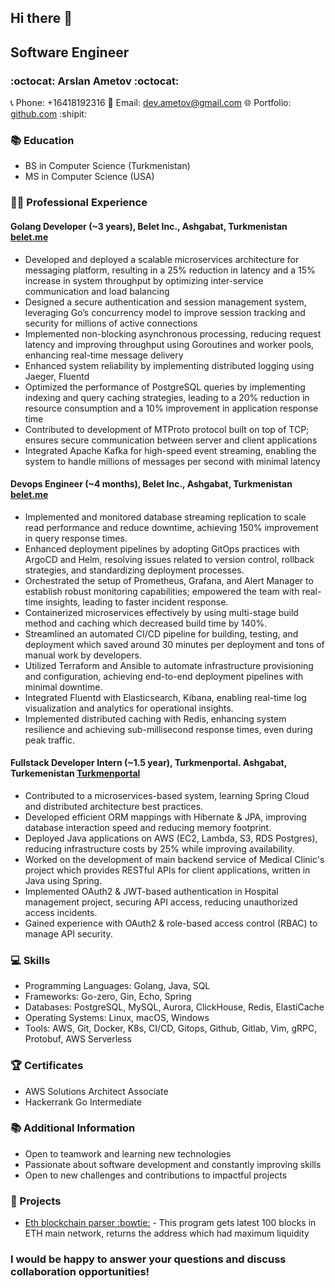 ## Hi there 👋

## Software Engineer

### :octocat: Arslan Ametov :octocat:

📞 Phone: +16418192316
📧 Email: dev.ametov@gmail.com
🌐 Portfolio: [github.com](https://arslanbek.com) :shipit:

### 📚 Education

- BS in Computer Science (Turkmenistan)
- MS in Computer Science (USA)

### 👨‍💻 Professional Experience

#### Golang Developer (~3 years), Belet Inc., Ashgabat, Turkmenistan [belet.me](https://belet.me/)

- Developed and deployed a scalable microservices architecture for messaging platform, resulting in a 25% reduction in latency and a 15% increase in system throughput by optimizing inter-service communication and load balancing
- Designed a secure authentication and session management system, leveraging Go’s concurrency model to improve session tracking and security for millions of active connections
- Implemented non-blocking asynchronous processing, reducing request latency and improving throughput using Goroutines and worker pools, enhancing real-time message delivery
- Enhanced system reliability by implementing distributed logging using Jaeger, Fluentd
- Optimized the performance of PostgreSQL queries by implementing indexing and query caching strategies, leading to a 20% reduction in resource consumption and a 10% improvement in application response time
- Contributed to development of MTProto protocol built on top of TCP; ensures secure communication between server and client applications
- Integrated Apache Kafka for high-speed event streaming, enabling the system to handle millions of messages per second with minimal latency

#### Devops Engineer (~4 months), Belet Inc., Ashgabat, Turkmenistan [belet.me](https://belet.me/)

- Implemented and monitored database streaming replication to scale read performance and reduce downtime, achieving 150% improvement in query response times.
- Enhanced deployment pipelines by adopting GitOps practices with ArgoCD and Helm, resolving issues related to version control, rollback strategies, and standardizing deployment processes.
- Orchestrated the setup of Prometheus, Grafana, and Alert Manager to establish robust monitoring capabilities; empowered the team with real-time insights, leading to faster incident response.
- Containerized microservices effectively by using multi-stage build method and caching which decreased build time by 140%.
- Streamlined an automated CI/CD pipeline for building, testing, and deployment which saved around 30 minutes per deployment and tons of manual work by developers.
- Utilized Terraform and Ansible to automate infrastructure provisioning and configuration, achieving end-to-end deployment pipelines with minimal downtime.
- Integrated Fluentd with Elasticsearch, Kibana, enabling real-time log visualization and analytics for operational insights.
- Implemented distributed caching with Redis, enhancing system resilience and achieving sub-millisecond response times, even during peak traffic.

#### Fullstack Developer Intern (~1.5 year), Turkmenportal. Ashgabat, Turkemenistan [Turkmenportal](https://turkmenportal.com/)

- Contributed to a microservices-based system, learning Spring Cloud and distributed architecture best practices.
- Developed efficient ORM mappings with Hibernate &amp; JPA, improving database interaction speed and reducing memory footprint.
- Deployed Java applications on AWS (EC2, Lambda, S3, RDS Postgres), reducing infrastructure costs by 25% while improving availability.
- Worked on the development of main backend service of Medical Clinic's project which provides RESTful APIs for client applications, written in Java using Spring.
- Implemented OAuth2 &amp; JWT-based authentication in Hospital management project, securing API access, reducing unauthorized access incidents.
- Gained experience with OAuth2 &amp; role-based access control (RBAC) to manage API security.


### 💻 Skills

- Programming Languages: Golang, Java, SQL
- Frameworks: Go-zero, Gin, Echo, Spring
- Databases: PostgreSQL, MySQL, Aurora, ClickHouse, Redis, ElastiCache
- Operating Systems: Linux, macOS, Windows
- Tools: AWS, Git, Docker, K8s, CI/CD, Gitops, Github, Gitlab, Vim, gRPC, Protobuf, AWS Serverless

### 🏆 Certificates

- AWS Solutions Architect Associate
- Hackerrank Go Intermediate

### 📚 Additional Information

- Open to teamwork and learning new technologies
- Passionate about software development and constantly improving skills
- Open to new challenges and contributions to impactful projects

### 📃 Projects

- [Eth blockchain parser :bowtie:](https://github.com/ametow/getblock) - This program gets latest 100 blocks in ETH main network, returns the address which had maximum liquidity 

### I would be happy to answer your questions and discuss collaboration opportunities!
